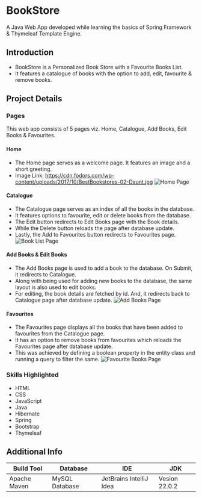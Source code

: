 # BookStore
A Java Web App developed while learning the basics of Spring Framework & Thymeleaf Template Engine.

## Introduction
- BookStore is a Personalized Book Store with a Favourite Books List.
- It features a catalogue of books with the option to add, edit, favourite & remove books.

## Project Details

### Pages
This web app consists of 5 pages viz. Home, Catalogue, Add Books, Edit Books & Favourites.

#### Home
- The Home page serves as a welcome page. It features an image and a short greeting.
- Image Link: https://cdn.fodors.com/wp-content/uploads/2017/10/BestBookstores-02-Daunt.jpg
![Home Page](https://github.com/user-attachments/assets/4c6e84f6-2883-4cc4-b849-c30b6bb38314)

#### Catalogue
- The Catalogue page serves as an index of all the books in the database.
- It features options to favourite, edit or delete books from the database.
- The Edit button redirects to Edit Books page with the Book details.
- While the Delete button reloads the page after database update.
- Lastly, the Add to Favourites button redirects to Favourites page.
![Book List Page](https://github.com/user-attachments/assets/4093cf9c-b770-434d-8b89-1a87f8bbc87b)

#### Add Books & Edit Books
- The Add Books page is used to add a book to the database. On Submit, it redirects to Catalogue.
- Along with being used for adding new books to the database, the same layout is also used to edit books.
- For editing, the book details are fetched by id. And, it redirects back to Catalogue page after database update.
![Add Books Page](https://github.com/user-attachments/assets/9a281d99-6284-40d0-b0f7-13a4c99ea783)

#### Favourites
- The Favourites page displays all the books that have been added to favourites from the Catalogue page.
- It has an option to remove books from favourites which reloads the Favourites page after database update.
- This was achieved by defining a boolean property in the entity class and running a query to filter the same.
![Favourite Books Page](https://github.com/user-attachments/assets/8286f581-e69f-45da-a320-4196d26d3c81)

### Skills Highlighted
- HTML
- CSS
- JavaScript
- Java
- Hibernate
- Spring
- Bootstrap
- Thymeleaf

## Additional Info
| Build Tool | Database | IDE | JDK |
| --- | --- | --- | --- |
| Apache Maven | MySQL Database | JetBrains IntelliJ Idea | Vesion 22.0.2 |

